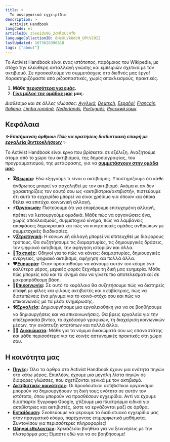 ```yaml
---
title: >
  Το συνεργατικό εγχειρίδιο
description: >
  Activist Handbook
langCode: el
articleID: z5xoidx9G_2cMlxUJ4f0
languageCollectionID: 8HsXLVkUdzN_UPtV29I2
lastUpdated: 1673628396818
tags: ["about"]
---
```


Το Activist Handbook είναι ένας ιστότοπος, παρόμοιος του Wikipedia, με στόχο την ελεύθερη ανταλλαγή γνώσης και εμπειριών σχετικά με τον ακτιβισμό. Σε προσκαλούμε να συμμετάσχεις στο διεθνές μας έργο! Χαρακτηριζόμαστε από ριζοσπαστικές, χωρίς αποκλεισμούς, πρακτικές.

1.  **Μάθε** [**περισσότερα για εμάς**](/about)**.**
2.  [**Γίνε μέλος της ομάδας μας**](/e/en/join) **μας.**

_Διαθέσιμο και σε άλλες γλώσσες:_ [_Αγγλικά_](/home)_,_ [_Deutsch_](/de/home)_,_ [_Español_](/es/home)_,_ [_Français_](/fr/home)_,_ [_Italiano_](/it/home)_,_ [_Limba română_](/ro/home)_,_ [_Nederlands_](/nl/home)_,_ [_Português_](/pt/home)_,_ [_Русский язык_](/ru/home)

<div></div>

## Κεφάλαια

_**✨ Επισήμανση άρθρου: Πώς να κρατήσεις διαδικτυακή επαφή με**_ [_**εργαλεία**_ **βιντεοκλήσεων**](/tools/video-calling) ✨

Το Activist Handbook είναι έργο που βρίσκεται σε εξέλιξη. Αναζητούμε άτομα από το χώρο του ακτιβισμού, της δημοσιογραφίας, του προγραμματισμού, της μετάφρασης, για να [**συμμετάσχουν στην ομάδα μας**](/join).

-   **⏳**[**Θεωρία**](/getting-started)**:** Εδώ εξηγούμε τι είναι ο ακτιβισμός. Υποστηρίζουμε ότι κάθε άνθρωπος μπορεί να ασχοληθεί με τον ακτιβισμό. Ακόμα κι αν δεν χαρακτηρίζεις τον εαυτό σου ως «ακτιβίστρια/ακτιβιστή», πιστεύουμε ότι αυτό το εγχειρίδιο μπορεί να είναι χρήσιμο για όποιον και όποια θέλει να επιτύχει κοινωνική αλλαγή.
-   **⚡️**[**Οργάνωση**](/organising)**:** Πιστεύουμε ότι για επιφέρουμε επιτυχημένη αλλαγή, πρέπει να λειτουργούμε ομαδικά. Μάθε πώς να οργανώσεις ένα, χωρίς αποκλεισμούς, συμμετοχικό κίνημα, πώς να λαμβάνεις αποφάσεις δημοκρατικά και πώς να κινητοποιείς ομάδες ανθρώπων με συμμετοχικές διαδικασίες.
-   **💡**[**Στρατηγική**](/strategy)**:** Η κοινωνική αλλαγή μπορεί να επιτευχθεί με διάφορους τρόπους. Θα συζητήσουμε τις διαμαρτυρίες, τις δημιουργικές δράσεις, τον ψηφιακό ακτιβισμό, την αφήγηση ιστοριών και άλλα.
-   **📣**[**Τακτικές**](/tactics)**:** Οδηγοί για το πώς να κάνεις: διαμαρτυρίες, δημιουργικές ενέργειες, ψηφιακό ακτιβισμό, αφήγηση και πολλά άλλα.
-   **❤️**[**Ευημερία**](/wellbeing)**:** Όταν προσπαθούμε να κάνουμε αυτόν τον κόσμο ένα καλύτερο μέρος, μερικές φορές ξεχνάμε τη δική μας ευημερία. Μάθε πώς μπορείς εσύ και το κίνημά σου να γίνετε πιο αποτελεσματικοί σε μακροπρόθεσμη βάση.
-   **💬**[**Επικοινωνία**](/communication)**:** Σε αυτό το κεφάλαιο θα συζητήσουμε πώς να διατηρείς επαφή με φίλες και φίλους ακτιβιστές και ακτιβίστριες, πώς να διατυπώνεις ένα μήνυμα για το κοινό-στόχο σου και πώς να επικοινωνείς με τα μέσα ενημέρωσης.
-   **🛠**[**Εργαλεία**](/tools)**:** Δημιουργήσαμε μια εργαλειοθήκη για να σε βοηθήσουμε να δημιουργήσεις και να επικοινωνήσεις. Θα βρεις εργαλεία για την επεξεργασία βίντεο, το σχεδιασμό γραφικών, τη διαχείριση κοινωνικών μέσων, την ανάπτυξη ιστοτόπων και πολλά άλλα.
-   🧑‍⚖️ [**Δικαιώματα**](/rights): Μάθε για τα νόμιμα δικαιώματά σου ως επαναστάτης και μάθε περισσότερα για τις κοινές αστυνομικές πρακτικές στη χώρα σου.

## Η κοινότητα μας

-   [**Πηγές**](/resources)**:** Όλα τα άρθρα στο Activist Handbook έχουν μια ενότητα πηγών στο κάτω μέρος. Επιπλέον, έχουμε μια μεγάλη λίστα πηγών σε διάφορες γλώσσες, που σχετίζονται γενικά με τον ακτιβισμό.
-   [**Ακτιβιστικές κοινότητες**](/communities)**:** Οι προοδευτικοί ακτιβιστικοί οργανισμοί μπορούν να δημιουργήσουν τη δική τους ενότητα σε αυτόν τον ιστότοπο, όπου μπορούν να προσθέσουν εγχειρίδια. Αντί να έχουμε διάσπαρτα Έγγραφα Google, χτίζουμε μια πλατφόρμα ειδικά για ακτιβίστριες και ακτιβιστές, ώστε να εργάζονται μαζί σε άρθρα.
-   [**Εκπαίδευση**](/trainings)**:** Σκοπεύουμε να φέρουμε το διαδικτυακό εγχειρίδιο μας στον πραγματικό κόσμο, παρέχοντας επιμορφωτικά μαθήματα. Συντονίσου για περισσότερες πληροφορίες!
-   [**Οδηγοί εθελοντών**](/support)**:** Χρειάζεσαι βοήθεια για να ξεκινήσεις με την πλατφόρμα μας; Είμαστε εδώ για να σε βοηθήσουμε!